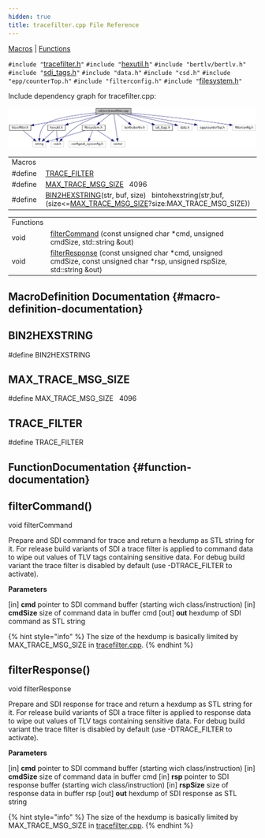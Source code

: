 ```yaml
---
hidden: true
title: tracefilter.cpp File Reference
---
```


[Macros](#define-members) \| [Functions](#func-members)

`#include "`<a href="tracefilter_8h_source.md">tracefilter.h</a>`"`
`#include "`<a href="sdi_2src_2hexutil_8h_source.md">hexutil.h</a>`"`
`#include "bertlv/bertlv.h"`
`#include "`<a href="src_2sdi__tags_8h_source.md">sdi_tags.h</a>`"`
`#include "data.h"`
`#include "csd.h"`
`#include "epp/counterTop.h"`
`#include "filterconfig.h"`
`#include "`<a href="filesystem_8h_source.md">filesystem.h</a>`"`

Include dependency graph for tracefilter.cpp:

![](tracefilter_8cpp__incl.png)

|  |  |
|----|----|
| Macros |  |
| #define  | [TRACE_FILTER](#a7d73b96d87d8d6c5ca11984ea1561fa1) |
| #define  | [MAX_TRACE_MSG_SIZE](#a3f93b787c104f97c9516331226cc65fc)   4096 |
| #define  | [BIN2HEXSTRING](#a15de59a01f8e1e9afd07ec8652ccb999)(str, buf, size)   bintohexstring(str,buf,(size\<=[MAX_TRACE_MSG_SIZE](#a3f93b787c104f97c9516331226cc65fc)?size:MAX_TRACE_MSG_SIZE)) |

|  |  |
|----|----|
| Functions |  |
| void  | [filterCommand](#a8aaa0c77c2012c10fbad3096aa16d5e0) (const unsigned char \*cmd, unsigned cmdSize, std::string &out) |
| void  | [filterResponse](#ad1af8f83e3601d284db2ad4ff06dac6d) (const unsigned char \*cmd, unsigned cmdSize, const unsigned char \*rsp, unsigned rspSize, std::string &out) |

## MacroDefinition Documentation {#macro-definition-documentation}

## BIN2HEXSTRING <a href="#a15de59a01f8e1e9afd07ec8652ccb999" id="a15de59a01f8e1e9afd07ec8652ccb999"></a>

<p>#define BIN2HEXSTRING</p>

## MAX_TRACE_MSG_SIZE <a href="#a3f93b787c104f97c9516331226cc65fc" id="a3f93b787c104f97c9516331226cc65fc"></a>

<p>#define MAX_TRACE_MSG_SIZE   4096</p>

## TRACE_FILTER <a href="#a7d73b96d87d8d6c5ca11984ea1561fa1" id="a7d73b96d87d8d6c5ca11984ea1561fa1"></a>

<p>#define TRACE_FILTER</p>

## FunctionDocumentation {#function-documentation}

## filterCommand() <a href="#a8aaa0c77c2012c10fbad3096aa16d5e0" id="a8aaa0c77c2012c10fbad3096aa16d5e0"></a>

<p>void filterCommand</p>

Prepare and SDI command for trace and return a hexdump as STL string for it. For release build variants of SDI a trace filter is applied to command data to wipe out values of TLV tags containing sensitive data. For debug build variant the trace filter is disabled by default (use -DTRACE_FILTER to activate).

**Parameters**

\[in\] **cmd** pointer to SDI command buffer (starting wich class/instruction) \[in\] **cmdSize** size of command data in buffer cmd \[out\] **out** hexdump of SDI command as STL string


{% hint style="info" %}
The size of the hexdump is basically limited by MAX_TRACE_MSG_SIZE in <a href="tracefilter_8cpp.md">tracefilter.cpp</a>.
{% endhint %}

## filterResponse() <a href="#ad1af8f83e3601d284db2ad4ff06dac6d" id="ad1af8f83e3601d284db2ad4ff06dac6d"></a>

<p>void filterResponse</p>

Prepare and SDI response for trace and return a hexdump as STL string for it. For release build variants of SDI a trace filter is applied to response data to wipe out values of TLV tags containing sensitive data. For debug build variant the trace filter is disabled by default (use -DTRACE_FILTER to activate).

**Parameters**

\[in\] **cmd** pointer to SDI command buffer (starting wich class/instruction) \[in\] **cmdSize** size of command data in buffer cmd \[in\] **rsp** pointer to SDI response buffer (starting wich class/instruction) \[in\] **rspSize** size of response data in buffer rsp \[out\] **out** hexdump of SDI response as STL string


{% hint style="info" %}
The size of the hexdump is basically limited by MAX_TRACE_MSG_SIZE in <a href="tracefilter_8cpp.md">tracefilter.cpp</a>.
{% endhint %}
